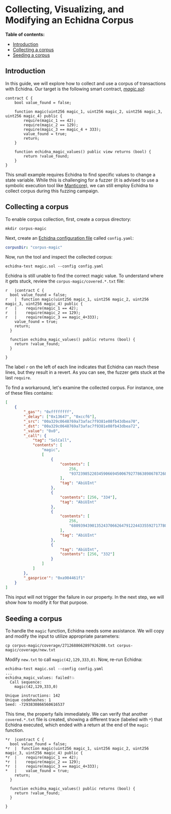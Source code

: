# Collecting, Visualizing, and Modifying an Echidna Corpus

**Table of contents:**

- [Introduction](#introduction)
- [Collecting a corpus](#collecting-a-corpus)
- [Seeding a corpus](#seeding-a-corpus)

## Introduction

In this guide, we will explore how to collect and use a corpus of transactions with Echidna. Our target is the following smart contract, _[magic.sol](https://github.com/crytic/building-secure-contracts/blob/master/program-analysis/echidna/example/magic.sol)_:

```solidity
contract C {
    bool value_found = false;

    function magic(uint256 magic_1, uint256 magic_2, uint256 magic_3, uint256 magic_4) public {
        require(magic_1 == 42);
        require(magic_2 == 129);
        require(magic_3 == magic_4 + 333);
        value_found = true;
        return;
    }

    function echidna_magic_values() public view returns (bool) {
        return !value_found;
    }
}
```

This small example requires Echidna to find specific values to change a state variable. While this is challenging for a fuzzer (it is advised to use a symbolic execution tool like [Manticore](https://github.com/trailofbits/manticore)), we can still employ Echidna to collect corpus during this fuzzing campaign.

## Collecting a corpus

To enable corpus collection, first, create a corpus directory:

```
mkdir corpus-magic
```

Next, create an [Echidna configuration file](https://github.com/crytic/echidna/wiki/Config) called `config.yaml`:

```yaml
corpusDir: "corpus-magic"
```

Now, run the tool and inspect the collected corpus:

```
echidna-test magic.sol --config config.yaml
```

Echidna is still unable to find the correct magic value. To understand where it gets stuck, review the `corpus-magic/covered.*.txt` file:

```
r   |contract C {
  bool value_found = false;
r   |  function magic(uint256 magic_1, uint256 magic_2, uint256 magic_3, uint256 magic_4) public {
r   |    require(magic_1 == 42);
r   |    require(magic_2 == 129);
r   |    require(magic_3 == magic_4+333);
    value_found = true;
    return;
  }

  function echidna_magic_values() public returns (bool) {
    return !value_found;
  }

}
```

The label `r` on the left of each line indicates that Echidna can reach these lines, but they result in a revert. As you can see, the fuzzer gets stuck at the last `require`.

To find a workaround, let's examine the collected corpus. For instance, one of these files contains:

```json
[
    {
        "_gas'": "0xffffffff",
        "_delay": ["0x13647", "0xccf6"],
        "_src": "00a329c0648769a73afac7f9381e08fb43dbea70",
        "_dst": "00a329c0648769a73afac7f9381e08fb43dbea72",
        "_value": "0x0",
        "_call": {
            "tag": "SolCall",
            "contents": [
                "magic",
                [
                    {
                        "contents": [
                            256,
                            "93723985220345906694500679277863898678726808528711107336895287282192244575836"
                        ],
                        "tag": "AbiUInt"
                    },
                    {
                        "contents": [256, "334"],
                        "tag": "AbiUInt"
                    },
                    {
                        "contents": [
                            256,
                            "68093943901352437066264791224433559271778087297543421781073458233697135179558"
                        ],
                        "tag": "AbiUInt"
                    },
                    {
                        "tag": "AbiUInt",
                        "contents": [256, "332"]
                    }
                ]
            ]
        },
        "_gasprice'": "0xa904461f1"
    }
]
```

This input will not trigger the failure in our property. In the next step, we will show how to modify it for that purpose.

## Seeding a corpus

To handle the `magic` function, Echidna needs some assistance. We will copy and modify the input to utilize appropriate parameters:

```
cp corpus-magic/coverage/2712688662897926208.txt corpus-magic/coverage/new.txt
```

Modify `new.txt` to call `magic(42,129,333,0)`. Now, re-run Echidna:

```
echidna-test magic.sol --config config.yaml
...
echidna_magic_values: failed!💥
  Call sequence:
    magic(42,129,333,0)

Unique instructions: 142
Unique codehashes: 1
Seed: -7293830866560616537

```

This time, the property fails immediately. We can verify that another `covered.*.txt` file is created, showing a different trace (labeled with `*`) that Echidna executed, which ended with a return at the end of the `magic` function.

```
*r  |contract C {
  bool value_found = false;
*r  |  function magic(uint256 magic_1, uint256 magic_2, uint256 magic_3, uint256 magic_4) public {
*r  |    require(magic_1 == 42);
*r  |    require(magic_2 == 129);
*r  |    require(magic_3 == magic_4+333);
*   |    value_found = true;
    return;
  }

  function echidna_magic_values() public returns (bool) {
    return !value_found;
  }

}
```
